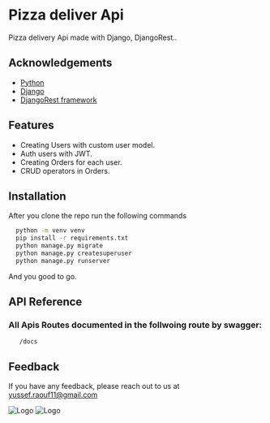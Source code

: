 
# Pizza deliver Api

Pizza delivery Api made with Django, DjangoRest..

## Acknowledgements
 - [Python](https://www.python.org/)
 - [Django](https://www.djangoproject.com/)
 - [DjangoRest framework](https://www.django-rest-framework.org/)

## Features

- Creating Users with custom user model.
- Auth users with JWT.
- Creating Orders for each user.
- CRUD operators in Orders.



## Installation

After you clone the repo run the following commands

```bash
  python -m venv venv
  pip install -r requirements.txt
  python manage.py migrate
  python manage.py createsuperuser
  python manage.py runserver
```
And you good to go.
    

## API Reference

### All Apis Routes documented in the follwoing route by swagger:


```http
   /docs
```

## Feedback

If you have any feedback, please reach out to us at yussef.raouf11@gmail.com


![Logo](http://ForTheBadge.com/images/badges/made-with-python.svg)
![Logo](https://img.shields.io/badge/Django-092E20?style=for-the-badge&logo=django&logoColor=white)
